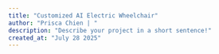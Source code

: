 ```yaml
---
title: "Customized AI Electric Wheelchair"
author: "Prisca Chien | "
description: "Describe your project in a short sentence!"
created_at: "July 28 2025"
---
```



